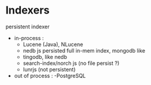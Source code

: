 # Indexers

persistent indexer

- in-process :
  - Lucene (Java), NLucene
  - nedb js persisted full in-mem index, mongodb like
  - tingodb, like nedb
  - search-index/norch js (no file persist ?)
  - lunrjs (not persistent)
- out of process :
  -PostgreSQL

